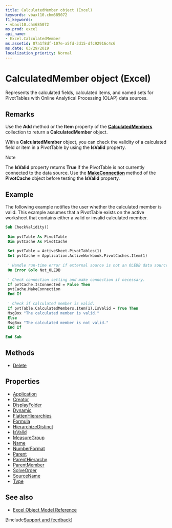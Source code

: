 ```yaml
---
title: CalculatedMember object (Excel)
keywords: vbaxl10.chm685072
f1_keywords:
- vbaxl10.chm685072
ms.prod: excel
api_name:
- Excel.CalculatedMember
ms.assetid: 07a1f8df-107e-a5fd-3d15-dfc92916c4c6
ms.date: 03/29/2019
localization_priority: Normal
---
```



# CalculatedMember object (Excel)

Represents the calculated fields, calculated items, and named sets for PivotTables with Online Analytical Processing (OLAP) data sources.


## Remarks

Use the **Add** method or the **Item** property of the **[CalculatedMembers](Excel.CalculatedMembers.md)** collection to return a **CalculatedMember** object.

With a **CalculatedMember** object, you can check the validity of a calculated field or item in a PivotTable by using the **IsValid** property.

> [!NOTE] 
> The **IsValid** property returns **True** if the PivotTable is not currently connected to the data source. Use the **[MakeConnection](Excel.PivotCache.MakeConnection.md)** method of the **PivotCache** object before testing the **IsValid** property.


## Example

The following example notifies the user whether the calculated member is valid. This example assumes that a PivotTable exists on the active worksheet that contains either a valid or invalid calculated member.

```vb
Sub CheckValidity() 
 
 Dim pvtTable As PivotTable 
 Dim pvtCache As PivotCache 
 
 Set pvtTable = ActiveSheet.PivotTables(1) 
 Set pvtCache = Application.ActiveWorkbook.PivotCaches.Item(1) 
 
 ' Handle run-time error if external source is not an OLEDB data source. 
 On Error GoTo Not_OLEDB 
 
 ' Check connection setting and make connection if necessary. 
 If pvtCache.IsConnected = False Then 
 pvtCache.MakeConnection 
 End If 
 
 ' Check if calculated member is valid. 
 If pvtTable.CalculatedMembers.Item(1).IsValid = True Then 
 MsgBox "The calculated member is valid." 
 Else 
 MsgBox "The calculated member is not valid." 
 End If 
 
End Sub
```

## Methods

- [Delete](Excel.CalculatedMember.Delete.md)

## Properties

- [Application](Excel.CalculatedMember.Application.md)
- [Creator](Excel.CalculatedMember.Creator.md)
- [DisplayFolder](Excel.CalculatedMember.DisplayFolder.md)
- [Dynamic](Excel.CalculatedMember.Dynamic.md)
- [FlattenHierarchies](Excel.CalculatedMember.FlattenHierarchies.md)
- [Formula](Excel.CalculatedMember.Formula.md)
- [HierarchizeDistinct](Excel.CalculatedMember.HierarchizeDistinct.md)
- [IsValid](Excel.CalculatedMember.IsValid.md)
- [MeasureGroup](Excel.calculatedmember.measuregroup.md)
- [Name](Excel.CalculatedMember.Name.md)
- [NumberFormat](Excel.calculatedmember.numberformat.md)
- [Parent](Excel.CalculatedMember.Parent.md)
- [ParentHierarchy](Excel.calculatedmember.parenthierarchy.md)
- [ParentMember](Excel.calculatedmember.parentmember.md)
- [SolveOrder](Excel.CalculatedMember.SolveOrder.md)
- [SourceName](Excel.CalculatedMember.SourceName.md)
- [Type](Excel.CalculatedMember.Type.md)

## See also

- [Excel Object Model Reference](overview/Excel/object-model.md)

[!include[Support and feedback](~/includes/feedback-boilerplate.md)]